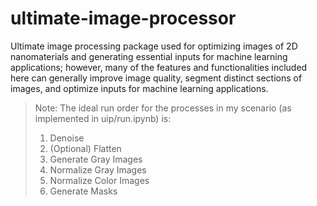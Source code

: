 # ultimate-image-processor
Ultimate image processing package used for optimizing images of 2D nanomaterials and generating essential inputs for machine learning applications; however, many of the features and functionalities included here can generally improve image quality, segment distinct sections of images, and optimize inputs for machine learning applications.

>Note: The ideal run order for the processes in my scenario (as implemented in uip/run.ipynb) is:
>1. Denoise
>2. (Optional) Flatten
>3. Generate Gray Images
>4. Normalize Gray Images
>5. Normalize Color Images
>6. Generate Masks

